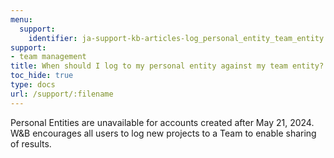 ```yaml
---
menu:
  support:
    identifier: ja-support-kb-articles-log_personal_entity_team_entity
support:
- team management
title: When should I log to my personal entity against my team entity?
toc_hide: true
type: docs
url: /support/:filename
---
```


Personal Entities are unavailable for accounts created after May 21, 2024. W&B encourages all users to log new projects to a Team to enable sharing of results.
